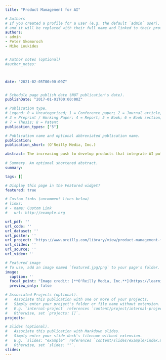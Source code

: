 ```yaml
---
title: "Product Management for AI"

# Authors
# If you created a profile for a user (e.g. the default `admin` user), write the username (folder name) here 
# and it will be replaced with their full name and linked to their profile.
authors:
- admin
- Peter Skomoroch
- Mike Loukides


# Author notes (optional)
#author_notes:



date: "2021-02-05T00:00:00Z"


# Schedule page publish date (NOT publication's date).
publishDate: "2017-01-01T00:00:00Z"

# Publication type.
# Legend: 0 = Uncategorized; 1 = Conference paper; 2 = Journal article;
# 3 = Preprint / Working Paper; 4 = Report; 5 = Book; 6 = Book section;
# 7 = Thesis; 8 = Patent
publication_types: ["5"] 

# Publication name and optional abbreviated publication name.
publication: 
publication_short: (O'Reilly Media, Inc.)

abstract: The increasing push to develop products that integrate AI puts the intersection of AI and product management into sharp focus. AI brings many challenges to traditional product management, including nondeterministic outcomes and the potential for bias against particular groups. These problems aren't insurmountable, but they're real, and they cause many projects to fail before they're deployed. In this report, authors Justin Norman, Pete Skomoroch, and Mike Loukides present four in-depth essays to help business leaders, AI specialists, and data scientists examine what makes AI different. Once you're familiar with the issues, you'll be better prepared to anticipate and solve the problems you face as you develop an AI project and shepherd it into production. Originally published in O'Reilly Radar, each of these essays provides helpful supporting examples.
  
# Summary. An optional shortened abstract.
summary: 

tags: []

# Display this page in the Featured widget?
featured: true

# Custom links (uncomment lines below)
# links:
# - name: Custom Link
#   url: http://example.org

url_pdf: ''
url_code: ''
url_dataset: ''
url_poster: ''
url_project: 'https://www.oreilly.com/library/view/product-management-for/9781098104207/'
url_slides: ''
url_source: ''
url_video: ''

# Featured image
# To use, add an image named `featured.jpg/png` to your page's folder. 
image:
  caption: ''
  focal_point: "Image credit: [**O'Reilly Media, Inc.**](https://learning.oreilly.com/library/cover/9781098104207/250w/)"
  preview_only: false

# Associated Projects (optional).
#   Associate this publication with one or more of your projects.
#   Simply enter your project's folder or file name without extension.
#   E.g. `internal-project` references `content/project/internal-project/index.md`.
#   Otherwise, set `projects: []`.
projects:

# Slides (optional).
#   Associate this publication with Markdown slides.
#   Simply enter your slide deck's filename without extension.
#   E.g. `slides: "example"` references `content/slides/example/index.md`.
#   Otherwise, set `slides: ""`.
slides: 
---
```



